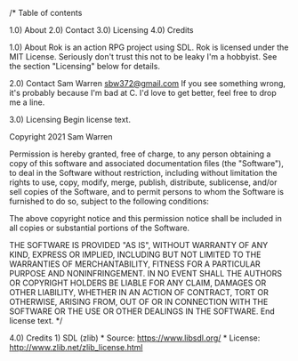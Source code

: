 /*
Table of contents

1.0) About
2.0) Contact
3.0) Licensing
4.0) Credits

1.0) About
Rok is an action RPG project using SDL.
Rok is licensed under the MIT License. Seriously don't trust this not to be leaky I'm a hobbyist.
See the section "Licensing" below for details.

2.0) Contact
    Sam Warren sbw372@gmail.com
    If you see something wrong, it's probably because I'm bad at C. I'd love to get better, feel free to drop me a line.

3.0) Licensing
 Begin license text.

Copyright 2021 Sam Warren

Permission is hereby granted, free of charge, to any person obtaining a copy of this software and associated documentation files (the "Software"), to deal in the Software without restriction, including without limitation the rights to use, copy, modify, merge, publish, distribute, sublicense, and/or sell copies of the Software, and to permit persons to whom the Software is furnished to do so, subject to the following conditions:

The above copyright notice and this permission notice shall be included in all copies or substantial portions of the Software.

THE SOFTWARE IS PROVIDED "AS IS", WITHOUT WARRANTY OF ANY KIND, EXPRESS OR IMPLIED, INCLUDING BUT NOT LIMITED TO THE WARRANTIES OF MERCHANTABILITY, FITNESS FOR A PARTICULAR PURPOSE AND NONINFRINGEMENT. IN NO EVENT SHALL THE AUTHORS OR COPYRIGHT HOLDERS BE LIABLE FOR ANY CLAIM, DAMAGES OR OTHER LIABILITY, WHETHER IN AN ACTION OF CONTRACT, TORT OR OTHERWISE, ARISING FROM, OUT OF OR IN CONNECTION WITH THE SOFTWARE OR THE USE OR OTHER DEALINGS IN THE SOFTWARE.
End license text.
*/

4.0) Credits
    1) SDL (zlib)
        * Source:   https://www.libsdl.org/
        * License:  http://www.zlib.net/zlib_license.html